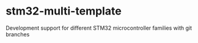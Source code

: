 stm32-multi-template
====================

Development support for different STM32 microcontroller families with git branches
